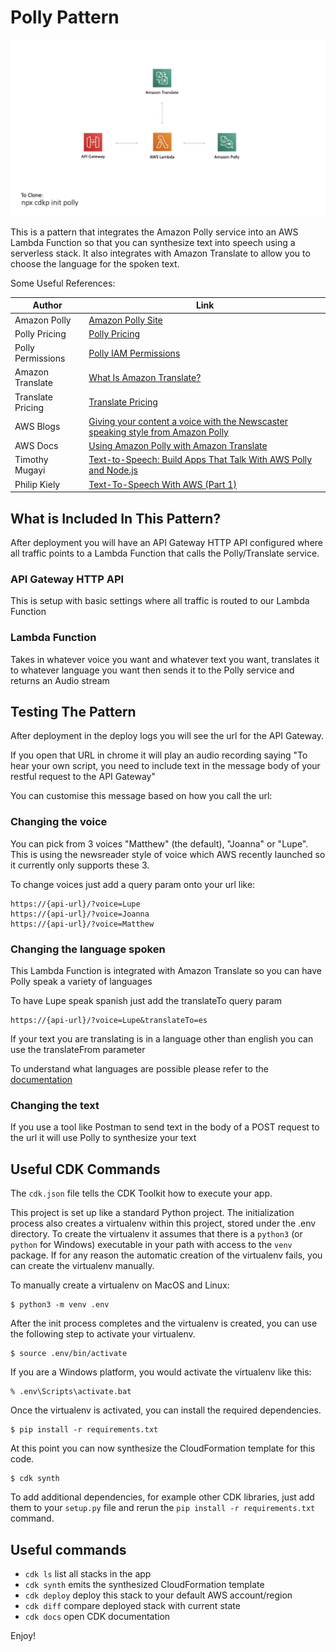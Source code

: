 # Polly Pattern

![overview image](img/overview.png)

This is a pattern that integrates the Amazon Polly service into an AWS Lambda Function so that you can synthesize text into speech using a serverless stack. It also integrates with Amazon Translate to allow you to choose the language for the spoken text.

Some Useful References:

| Author        | Link           |
| ------------- | ------------- |
| Amazon Polly | [Amazon Polly Site](https://aws.amazon.com/polly/) |
| Polly Pricing | [Polly Pricing](https://aws.amazon.com/polly/pricing/) |
| Polly Permissions | [Polly IAM Permissions](https://docs.aws.amazon.com/polly/latest/dg/api-permissions-reference.html) |
| Amazon Translate | [What Is Amazon Translate?](https://docs.aws.amazon.com/translate/latest/dg/what-is.html) |
| Translate Pricing | [Translate Pricing](https://aws.amazon.com/translate/pricing/) |
| AWS Blogs | [Giving your content a voice with the Newscaster speaking style from Amazon Polly](https://aws.amazon.com/blogs/machine-learning/giving-your-content-a-voice-with-the-newscaster-speaking-style-from-amazon-polly/) |
| AWS Docs | [Using Amazon Polly with Amazon Translate](https://docs.aws.amazon.com/translate/latest/dg/examples-polly.html) |
| Timothy Mugayi | [Text-to-Speech: Build Apps That Talk With AWS Polly and Node.js](https://medium.com/better-programming/text-to-speech-build-apps-that-talk-with-aws-polly-and-node-js-a9cdab99af04 ) |
| Philip Kiely | [Text-To-Speech With AWS (Part 1)](https://www.smashingmagazine.com/2019/08/text-to-speech-aws/) |

## What is Included In This Pattern?

After deployment you will have an API Gateway HTTP API configured where all traffic points to a Lambda Function that calls the Polly/Translate service.

### API Gateway HTTP API
This is setup with basic settings where all traffic is routed to our Lambda Function

### Lambda Function
Takes in whatever voice you want and whatever text you want, translates it to whatever language you want then sends it to the Polly service and returns an Audio stream

## Testing The Pattern

After deployment in the deploy logs you will see the url for the API Gateway.

If you open that URL in chrome it will play an audio recording saying &quot;To hear your own script, you need to include text in the message body of your restful request to the API Gateway&quot;

You can customise this message based on how you call the url:

### Changing the voice
You can pick from 3 voices "Matthew" (the default), "Joanna" or "Lupe". This is using the newsreader style of voice which AWS recently launched so it currently only supports these 3.

To change voices just add a query param onto your url like:

```
https://{api-url}/?voice=Lupe
https://{api-url}/?voice=Joanna
https://{api-url}/?voice=Matthew
```

### Changing the language spoken
This Lambda Function is integrated with Amazon Translate so you can have Polly speak a variety of languages

To have Lupe speak spanish just add the translateTo query param

```
https://{api-url}/?voice=Lupe&translateTo=es
```

If your text you are translating is in a language other than english you can use the translateFrom parameter

To understand what languages are possible please refer to the [documentation](https://docs.aws.amazon.com/translate/latest/dg/what-is.html)

### Changing the text
If you use a tool like Postman to send text in the body of a POST request to the url it will use Polly to synthesize your text

## Useful CDK Commands

The `cdk.json` file tells the CDK Toolkit how to execute your app.

This project is set up like a standard Python project.  The initialization
process also creates a virtualenv within this project, stored under the .env
directory.  To create the virtualenv it assumes that there is a `python3`
(or `python` for Windows) executable in your path with access to the `venv`
package. If for any reason the automatic creation of the virtualenv fails,
you can create the virtualenv manually.

To manually create a virtualenv on MacOS and Linux:

```
$ python3 -m venv .env
```

After the init process completes and the virtualenv is created, you can use the following
step to activate your virtualenv.

```
$ source .env/bin/activate
```

If you are a Windows platform, you would activate the virtualenv like this:

```
% .env\Scripts\activate.bat
```

Once the virtualenv is activated, you can install the required dependencies.

```
$ pip install -r requirements.txt
```

At this point you can now synthesize the CloudFormation template for this code.

```
$ cdk synth
```

To add additional dependencies, for example other CDK libraries, just add
them to your `setup.py` file and rerun the `pip install -r requirements.txt`
command.

## Useful commands

 * `cdk ls`          list all stacks in the app
 * `cdk synth`       emits the synthesized CloudFormation template
 * `cdk deploy`      deploy this stack to your default AWS account/region
 * `cdk diff`        compare deployed stack with current state
 * `cdk docs`        open CDK documentation

Enjoy!
